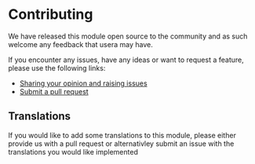 # Contributing

We have released this module open source to the community and as such welcome
any feedback that usera may have.

If you encounter any issues, have any ideas or want to request a feature, please
use the following links:

 * [Sharing your opinion and raising issues](https://github.com/i-lateral/silverstripe-generic-metatags/issues)
 * [Submit a pull request](https://github.com/i-lateral/silverstripe-generic-metatags/pulls)

## Translations

If you would like to add some translations to this module, please either provide
us with a pull request or alternativley submit an issue with the translations you
would like implemented